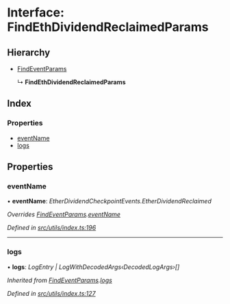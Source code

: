 # Interface: FindEthDividendReclaimedParams

## Hierarchy

- [FindEventParams](_utils_index_.findeventparams.md)

  ↳ **FindEthDividendReclaimedParams**

## Index

### Properties

- [eventName](_utils_index_.findethdividendreclaimedparams.md#eventname)
- [logs](_utils_index_.findethdividendreclaimedparams.md#logs)

## Properties

### eventName

• **eventName**: _EtherDividendCheckpointEvents.EtherDividendReclaimed_

_Overrides [FindEventParams](_utils_index_.findeventparams.md).[eventName](_utils_index_.findeventparams.md#eventname)_

_Defined in [src/utils/index.ts:196](https://github.com/PolymathNetwork/polymath-sdk/blob/a1cd5e3/src/utils/index.ts#L196)_

---

### logs

• **logs**: _LogEntry | LogWithDecodedArgs‹DecodedLogArgs›[]_

_Inherited from [FindEventParams](_utils_index_.findeventparams.md).[logs](_utils_index_.findeventparams.md#logs)_

_Defined in [src/utils/index.ts:127](https://github.com/PolymathNetwork/polymath-sdk/blob/a1cd5e3/src/utils/index.ts#L127)_
